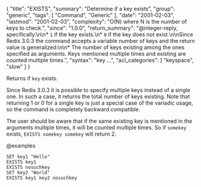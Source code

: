 {
  "title": "EXISTS",
  "summary": "Determine if a key exists",
  "group": "generic",
  "tags": [
    "Command",
    "Generic"
  ],
  "date": "2001-02-03",
  "lastmod": "2001-02-03",
  "complexity": "O(N) where N is the number of keys to check.",
  "since": "1.0.0",
  "return_summary": "@integer-reply, specifically:\n\n* `1` if the key exists.\n* `0` if the key does not exist.\n\nSince Redis 3.0.3 the command accepts a variable number of keys and the return value is generalized:\n\n* The number of keys existing among the ones specified as arguments. Keys mentioned multiple times and existing are counted multiple times.",
  "syntax": "key ...",
  "acl_categories": [
    "keyspace",
    "slow"
  ]
}

Returns if `key` exists.

Since Redis 3.0.3 it is possible to specify multiple keys instead of a single one. In such a case, it returns the total number of keys existing. Note that returning 1 or 0 for a single key is just a special case of the variadic usage, so the command is completely backward compatible.

The user should be aware that if the same existing key is mentioned in the arguments multiple times, it will be counted multiple times. So if `somekey` exists, `EXISTS somekey somekey` will return 2.

@examples

```cli
SET key1 "Hello"
EXISTS key1
EXISTS nosuchkey
SET key2 "World"
EXISTS key1 key2 nosuchkey
```

